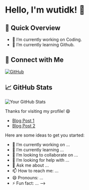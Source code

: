 <!-- Your Name -->
# Hello, I'm wutidk! 👋

## 🚀 Quick Overview

- 🔭 I’m currently working on Coding.
- 🌱 I’m currently learning Github.

## 🔗 Connect with Me

[![GitHub](https://img.shields.io/github/followers/wutidk?style=social)](https://github.com/wutidk)

## 📈 GitHub Stats

![Your GitHub Stats](https://github-readme-stats.vercel.app/api?username=wutidk&show_icons=true&theme=dark)

Thanks for visiting my profile! 😄

<!--
**wutidk/wutidk** is a ✨ _special_ ✨ repository because its `README.md` (this file) appears on your GitHub profile.

### Hi there 👋
🌱 I’m currently learning Github

## 📝 Latest Blog Posts

<!-- BLOG-POST-LIST:START -->
- [Blog Post 1](https://your-blog-url.com/post-1)
- [Blog Post 2](https://your-blog-url.com/post-2)
<!-- BLOG-POST-LIST:END -->
Here are some ideas to get you started:

- 🔭 I’m currently working on ...
- 🌱 I’m currently learning ...
- 👯 I’m looking to collaborate on ...
- 🤔 I’m looking for help with ...
- 💬 Ask me about ...
- 📫 How to reach me: ...
- 😄 Pronouns: ...
- ⚡ Fun fact: ...
-->
